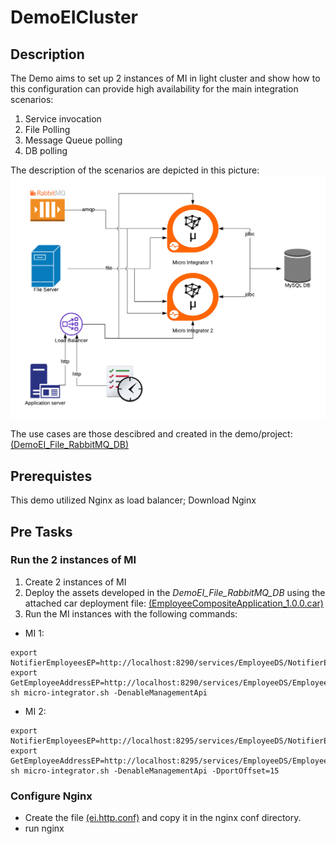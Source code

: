 # DemoEICluster
## Description
The Demo aims to set up 2 instances of MI in light cluster and show how to this configuration can provide high availability for the main integration scenarios:
1. Service invocation
2. File Polling
3. Message Queue polling
4. DB polling

The description of the scenarios are depicted in this picture:
![MICluster](MIcluster.png)

The use cases are those descibred and created in the demo/project: [(DemoEI_File_RabbitMQ_DB)](https://github.com/stefanonegri/DemoEI_File_RabbitMQ_DB)
## Prerequistes
This demo utilized Nginx as load balancer; Download Nginx 
## Pre Tasks
### Run the 2 instances of MI
1. Create 2 instances of MI
2. Deploy the assets developed in the *DemoEI_File_RabbitMQ_DB* using the attached car deployment file: [(EmployeeCompositeApplication_1.0.0.car)](EmployeeCompositeApplication_1.0.0.car)
3. Run the MI instances with the following commands:
- MI 1:
```
export NotifierEmployeesEP=http://localhost:8290/services/EmployeeDS/NotifierEmployee
export GetEmployeeAddressEP=http://localhost:8290/services/EmployeeDS/Employee
sh micro-integrator.sh -DenableManagementApi
```
- MI 2:
```
export NotifierEmployeesEP=http://localhost:8295/services/EmployeeDS/NotifierEmployee
export GetEmployeeAddressEP=http://localhost:8295/services/EmployeeDS/Employee
sh micro-integrator.sh -DenableManagementApi -DportOffset=15
```
### Configure Nginx
- Create the file [(ei.http.conf)](ei.http.conf) and copy it in the nginx conf directory.
- run nginx

